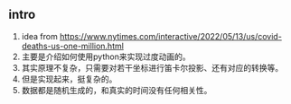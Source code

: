 ## intro
1. idea from https://www.nytimes.com/interactive/2022/05/13/us/covid-deaths-us-one-million.html
2. 主要是介绍如何使用python来实现过度动画的。
3. 其实原理不复杂，只需要对若干坐标进行笛卡尔投影、还有对应的转换等。
4. 但是实现起来，挺复杂的。
5. 数据都是随机生成的，和真实的时间没有任何相关性。